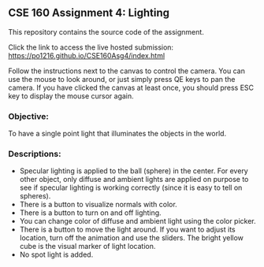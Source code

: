 ## CSE 160 Assignment 4: Lighting

This repository contains the source code of the assignment.

Click the link to access the live hosted submission: https://po1216.github.io/CSE160Asg4/index.html

Follow the instructions next to the canvas to control the camera.
You can use the mouse to look around, or just simply press QE keys to pan the camera.
If you have clicked the canvas at least once, you should press ESC key to display the mouse cursor again.

### Objective:
To have a single point light that illuminates the objects in the world.

### Descriptions:
- Specular lighting is applied to the ball (sphere) in the center. For every other object, only diffuse and ambient lights are applied on purpose to see if specular lighting is working correctly (since it is easy to tell on spheres).
- There is a button to visualize normals with color.
- There is a button  to turn on and off lighting.
- You can change color of diffuse and ambient light using the color picker.
- There is a button to move the light around. If you want to adjust its location, turn off the animation and use the sliders. The bright yellow cube is the visual marker of light location.
- No spot light is added.
